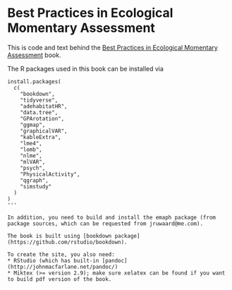 # Best Practices in Ecological Momentary Assessment

This is code and text behind the [Best Practices in Ecological Momentary Assessment](http://www.amsterdamresearch.org/web/public-health/home.htm) book. 

The R packages used in this book can be installed via

```{r}
install.packages(
  c(
    "bookdown",
    "tidyverse",
    "adehabitatHR",
    "data.tree",
    "GPArotation",
    "ggmap",
    "graphicalVAR",
    "kableExtra",
    "lme4",
    "lomb",
    "nlme",
    "mlVAR",
    "psych",
    "PhysicalActivity",
    "qgraph",
    "simstudy"
  )
)
'''

In addition, you need to build and install the emaph package (from package sources, which can be requested from jruwaard@me.com).

The book is built using [bookdown package](https://github.com/rstudio/bookdown).

To create the site, you also need:
* RStudio (which has built-in [pandoc](http://johnmacfarlane.net/pandoc/)
* Miktex (>= version 2.9); make sure xelatex can be found if you want to build pdf version of the book.

